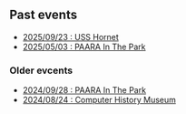 ## Past events

* [2025/09/23 : USS Hornet](/events/20250823.html)
* [2025/05/03 : PAARA In The Park](/events/20250503.html)

### Older evcents

* [2024/09/28 : PAARA In The Park](events/20240928.html)
* [2024/08/24 : Computer History Museum](events/20240824.html)
